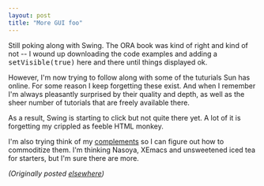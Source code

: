 ```yaml
---
layout: post
title: "More GUI foo"
---
```




<p>Still poking along with Swing. The ORA book was kind of right and kind of not -- I wound up downloading the code examples and adding a <tt>setVisible(true)</tt> here and there until things displayed ok.</p>

<p>However, I'm now trying to follow along with some of the tuturials Sun has online. For some reason I keep forgetting these exist. And when I remember I'm always pleasantly surprised by their quality and depth, as well as the sheer number of tutorials that are freely available there.</p>

<p>As a result, Swing is starting to click but not quite there yet. A lot of it is forgetting my crippled as feeble HTML monkey.</p>

<p>I'm also trying think of my <a href="http://joelonsoftware.com/articles/StrategyLetterV.html">complements</a>  so I can figure out how to commoditize them. I'm thinking Nasoya, XEmacs and unsweetened iced tea for starters, but I'm sure there are more.</p>


<p><em>(Originally posted <a href="http://use.perl.org/~lachoy/journal/5744">elsewhere</a>)</em></p>


